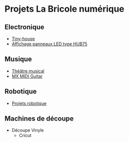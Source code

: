 # Projets La Bricole numérique

## Electronique

 * [Tiny-house](https://github.com/labricolenumerique/tiny-house)
 * [Affichage panneaux LED type HUB75](https://github.com/La-Bricole-numerique-Avrille/HUB75_panneaux_LED)

## Musique

 * [Théâtre musical](https://github.com/La-Bricole-numerique-Avrille/Theatre-musical)
 * [MX MIDI Guitar](https://github.com/labricolenumerique/MX_MIDI_Guitar)

## Robotique

 * [Projets robotique](https://github.com/labricolenumerique/robotique)

## Machines de découpe
 * Découpe Vinyle
   * Cricut
